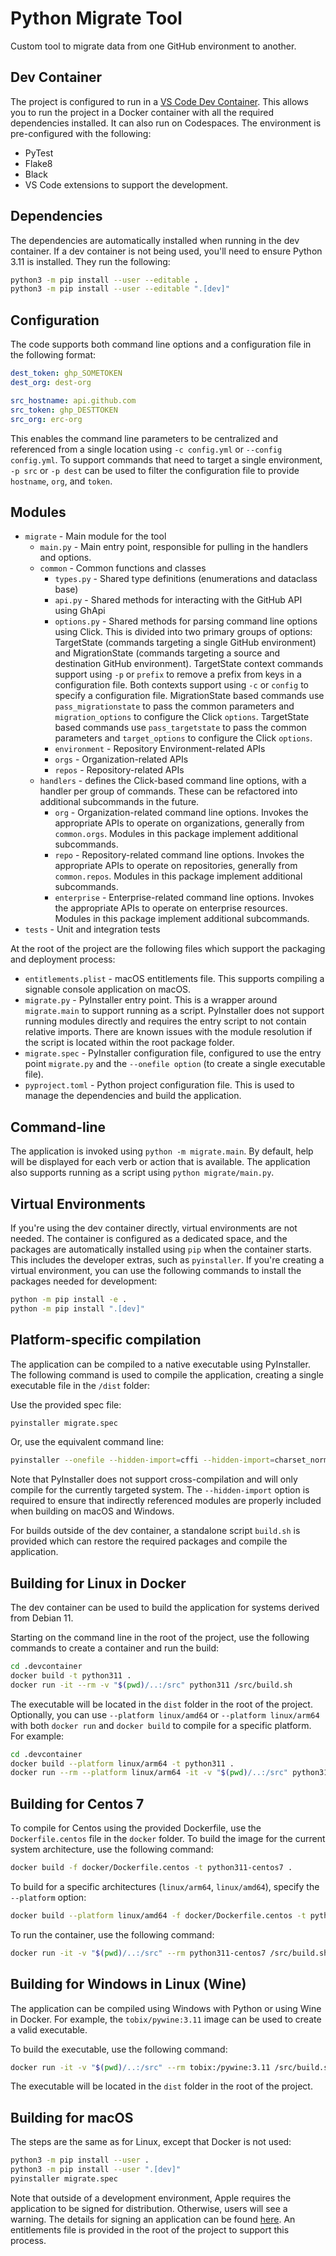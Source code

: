 # Python Migrate Tool

Custom tool to migrate data from one GitHub environment to another.

## Dev Container

The project is configured to run in a [VS Code Dev Container](https://code.visualstudio.com/docs/remote/containers). This allows you to run the project in a Docker container with all the required dependencies installed. It can also run on Codespaces. The environment is pre-configured with the following:
- PyTest
- Flake8
- Black
- VS Code extensions to support the development.

## Dependencies

The dependencies are automatically installed when running in the dev container. If a dev container is not being used, you'll need to ensure Python 3.11 is installed. They run the following:

```bash
python3 -m pip install --user --editable .
python3 -m pip install --user --editable ".[dev]"
```

## Configuration

The code supports both command line options and a configuration file in the following format:

```yml
dest_token: ghp_SOMETOKEN
dest_org: dest-org

src_hostname: api.github.com
src_token: ghp_DESTTOKEN
src_org: erc-org
```

This enables the command line parameters to be centralized and referenced from a single location using `-c config.yml` or `--config config.yml`. To support commands that need to target a single environment, `-p src` or `-p dest` can be used to filter the configuration file to provide `hostname`, `org`, and `token`.

## Modules

- `migrate` - Main module for the tool
  - `main.py` - Main entry point, responsible for pulling in the handlers and options.
  - `common` - Common functions and classes
    - `types.py` - Shared type definitions (enumerations and dataclass base)
    - `api.py` - Shared methods for interacting with the GitHub API using GhApi
    - `options.py` - Shared methods for parsing command line options using Click. This is divided into two primary groups of options: TargetState (commands targeting a single GitHub environment) and MigrationState (commands targeting a source and destination GitHub environment). TargetState context commands support using `-p` or `prefix` to remove a prefix from keys in a configuration file. Both contexts support using `-c` or `config` to specify a configuration file. MigrationState based commands use `pass_migrationstate` to pass the common parameters and `migration_options` to configure the Click `options`. TargetState based commands use `pass_targetstate` to pass the common parameters and `target_options` to configure the Click `options`.
    - `environment` - Repository Environment-related APIs
    - `orgs` - Organization-related APIs
    - `repos` - Repository-related APIs
  - `handlers` - defines the Click-based command line options, with a handler per group of commands. These can be refactored into additional subcommands in the future.
    - `org` - Organization-related command line options. Invokes the appropriate APIs to operate on organizations, generally from `common.orgs`. Modules in this package implement additional subcommands.
    - `repo` - Repository-related command line options. Invokes the appropriate APIs to operate on repositories, generally from `common.repos`. Modules in this package implement additional subcommands.
    - `enterprise` - Enterprise-related command line options. Invokes the appropriate APIs to operate on enterprise resources. Modules in this package implement additional subcommands.
- `tests` - Unit and integration tests

At the root of the project are the following files which support the packaging and deployment process:

- `entitlements.plist` - macOS entitlements file. This supports compiling a signable console application on macOS.
- `migrate.py` - PyInstaller entry point. This is a wrapper around `migrate.main` to support running as a script. PyInstaller does not support running modules directly and requires the entry script to not contain relative imports. There are known issues with the module resolution if the script is located within the root package folder.
- `migrate.spec` - PyInstaller configuration file, configured to use the entry point `migrate.py` and the `--onefile option` (to create a single executable file).
- `pyproject.toml` - Python project configuration file. This is used to manage the dependencies and build the application.

## Command-line

The application is invoked using `python -m migrate.main`. By default, help will be displayed for each verb or action that is available. The application also supports running as a script using `python migrate/main.py`.

## Virtual Environments

If you're using the dev container directly, virtual environments are not needed. The container is configured as a dedicated space, and the packages are automatically installed using `pip` when the container starts. This includes the developer extras, such as `pyinstaller`. If you're creating a virtual environment, you can use the following commands to install the packages needed for development:

```bash
python -m pip install -e .
python -m pip install ".[dev]"
```

## Platform-specific compilation

The application can be compiled to a native executable using PyInstaller. The following command is used to compile the application, creating a single executable file in the `/dist` folder:

Use the provided spec file:

```bash
pyinstaller migrate.spec
```

Or, use the equivalent command line:

```bash
pyinstaller --onefile --hidden-import=cffi --hidden-import=charset_normalizer migrate.py
```

Note that PyInstaller does not support cross-compilation and will only compile for the currently targeted system. The `--hidden-import` option is required to ensure that indirectly referenced modules are properly included when building on macOS and Windows.

For builds outside of the dev container, a standalone script `build.sh` is provided which can restore the required packages and compile the application.

## Building for Linux in Docker

The dev container can be used to build the application for systems derived from Debian 11.

Starting on the command line in the root of the project, use the following commands to create a container and run the build:

```bash
cd .devcontainer
docker build -t python311 .
docker run -it --rm -v "$(pwd)/..:/src" python311 /src/build.sh
```

The executable will be located in the `dist` folder in the root of the project.
Optionally, you can use `--platform linux/amd64` or `--platform linux/arm64` with both `docker run` and `docker build` to compile for a specific platform. For example:

```bash
cd .devcontainer
docker build --platform linux/arm64 -t python311 .
docker run --rm --platform linux/arm64 -it -v "$(pwd)/..:/src" python311 /src/build.sh
```

## Building for Centos 7

To compile for Centos using the provided Dockerfile, use the `Dockerfile.centos` file in the `docker` folder. To build the image for the current system architecture, use the following command:

```bash
docker build -f docker/Dockerfile.centos -t python311-centos7 .
```

To build for a specific architectures (`linux/arm64`, `linux/amd64`), specify the `--platform` option:

```bash
docker build --platform linux/amd64 -f docker/Dockerfile.centos -t python311-centos7  .
```

To run the container, use the following command:

```bash
docker run -it -v "$(pwd)/..:/src" --rm python311-centos7 /src/build.sh
```

## Building for Windows in Linux (Wine)

The application can be compiled using Windows with Python or using Wine in Docker. For example, the `tobix/pywine:3.11` image can be used to create a valid executable.

To build the executable, use the following command:

```bash
docker run -it -v "$(pwd)/..:/src" --rm tobix:/pywine:3.11 /src/build.sh
```

The executable will be located in the `dist` folder in the root of the project.

## Building for macOS

The steps are the same as for Linux, except that Docker is not used:

```bash
python3 -m pip install --user .
python3 -m pip install --user ".[dev]"
pyinstaller migrate.spec
```

Note that outside of a development environment, Apple requires the application to be signed for distribution. Otherwise, users will see a warning. The details for signing an application can be found [here](https://www.kenmuse.com/blog/notarizing-dotnet-console-apps-for-macos/#signing-the-code). An entitlements file is provided in the root of the project to support this process.
